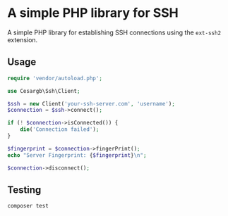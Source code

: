 # A simple PHP library for SSH

A simple PHP library for establishing SSH connections using the `ext-ssh2` extension.

## Usage

``` php
require 'vendor/autoload.php';

use Cesargb\Ssh\Client;

$ssh = new Client('your-ssh-server.com', 'username');
$connection = $ssh->connect();

if (! $connection->isConnected()) {
    die('Connection failed');
}

$fingerprint = $connection->fingerPrint();
echo "Server Fingerprint: {$fingerprint}\n";

$connection->disconnect();
```

## Testing

``` bash
composer test
```

